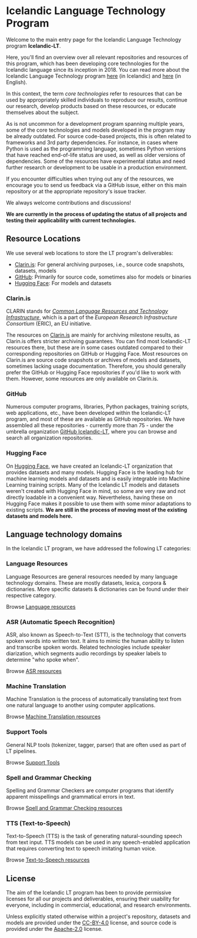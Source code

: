 # Icelandic Language Technology Program

Welcome to the main entry page for the Icelandic Language Technology program **Icelandic-LT**.

Here, you'll find an overview over all relevant repositories and resources of this program, which has been developing core technologies for the Icelandic language since its inception in 2018.
You can read more about the Icelandic Language Technology program [here](https://www.stjornarradid.is/lisalib/getfile.aspx?itemid=56f6368e-54f0-11e7-941a-005056bc530c) (in Icelandic) and [here](https://clarin.is/media/uploads/mlt-en.pdf) (in English).

In this context, the term *core technologies* refer to resources that can be used by appropriately skilled individuals to reproduce our results, continue our research, develop products based on these resources, or educate themselves about the subject.

As is not uncommon for a development program spanning multiple years, some of the core technologies and models developed in the program may be already outdated.
For source code-based projects, this is often related to frameworks and 3rd party dependencies. For instance, in cases where Python is used as the programming language, sometimes Python versions that have reached end-of-life status are used,
as well as older versions of dependencies. Some of the resources have experimental status and need further research or development to be usable in a production environment.

If you encounter difficulties when trying out any of the resources, we encourage you to send us feedback via a GitHub issue, either on this main repository or at the appropriate repository's issue tracker.

We always welcome contributions and discussions!

**We are currently in the process of updating the status of all projects and testing their applicability with current technologies.**

## Resource Locations

We use several web locations to store the LT program's deliverables:

- [Clarin.is](https://clarin.is/en/): For general archiving purposes, i.e., source code snapshots, datasets, models
- [GitHub](https://github.com/icelandic-lt): Primarily for source code, sometimes also for models or binaries
- [Hugging Face](https://huggingface.co/Icelandic-lt): For models and datasets

### Clarin.is

CLARIN stands for [*Common Language Resources and Technology Infrastructure*](https://www.clarin.eu/), which is a part of the *European Research Infrastructure Consortium* (ERIC), an EU initiative.

The resources on [Clarin.is](https://clarin.is) are mainly for archiving milestone results, as Clarin.is offers stricter archiving guarantees. You can find most Icelandic-LT resources there, but these are in some cases outdated compared to their corresponding repositories on GitHub or Hugging Face. Most resources on Clarin.is are source code snapshots or archives of models and datasets, sometimes lacking usage documentation. Therefore, you should generally prefer the GitHub or Hugging Face repositories if you'd like to work with them. However, some resources are only available on Clarin.is. 

### GitHub

Numerous computer programs, libraries, Python packages, training scripts, web applications, etc., have been developed within the Icelandic-LT program, and most of these are available as GitHub repositories. We have assembled all these repositories - currently more than 75 - under the umbrella organization [GitHub Icelandic-LT](https://github.com/icelandic-lt), where you can browse and search all organization repositories.

### Hugging Face

On [Hugging Face](https://huggingface.co/Icelandic-lt), we have created an Icelandic-LT organization that provides datasets and many models. Hugging Face is the leading hub for machine learning models and datasets and is easily integrable into Machine Learning training scripts. Many of the Icelandic LT models and datasets weren't created with Hugging Face in mind, so some are very raw and not directly loadable in a convenient way. Nevertheless, having these on Hugging Face makes it possible to use them with some minor adaptations to existing scripts.
**We are still in the process of moving most of the existing datasets and models here.**

## Language technology domains

In the Icelandic LT program, we have addressed the following LT categories:

### Language Resources

Language Resources are general resources needed by many language technology domains. These are mostly datasets, lexica, corpora & dictionaries. More specific datasets & dictionaries can be found under their respective category.

Browse [Language resources](https://github.com/icelandic-lt/icelandic-lt/blob/main/doc/lr.md)

### ASR (Automatic Speech Recognition)

ASR, also known as Speech-to-Text (STT), is the technology that converts spoken words into written text. It aims to mimic the human ability to listen and transcribe spoken words. Related technologies include speaker diarization, which segments audio recordings by speaker labels to determine "who spoke when".

Browse [ASR resources](https://github.com/icelandic-lt/icelandic-lt/blob/main/doc/asr.md)

### Machine Translation

Machine Translation is the process of automatically translating text from one natural language to another using computer applications.

Browse [Machine Translation resources](https://github.com/icelandic-lt/icelandic-lt/blob/main/doc/mt.md)

### Support Tools

General NLP tools (tokenizer, tagger, parser) that are often used as part of LT pipelines.

Browse [Support Tools](https://github.com/icelandic-lt/icelandic-lt/blob/main/doc/st.md)

### Spell and Grammar Checking

Spelling and Grammar Checkers are computer programs that identify apparent misspellings and grammatical errors in text.

Browse [Spell and Grammar Checking resources](https://github.com/icelandic-lt/icelandic-lt/blob/main/doc/sc.md)

### TTS (Text-to-Speech)

Text-to-Speech (TTS) is the task of generating natural-sounding speech from text input. TTS models can be used in any speech-enabled application that requires converting text to speech imitating human voice.

Browse [Text-to-Speech resources](https://github.com/icelandic-lt/icelandic-lt/blob/main/doc/tts.md)

## License

The aim of the Icelandic LT program has been to provide permissive licenses for all our projects and deliverables, ensuring their usability for everyone, including in commercial, educational, and research environments.

Unless explicitly stated otherwise within a project's repository, datasets and models are provided under the [CC-BY-4.0](https://creativecommons.org/licenses/by/4.0/) license, and source code is provided under the [Apache-2.0](https://www.apache.org/licenses/LICENSE-2.0) license.
